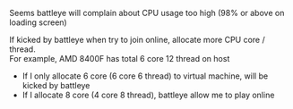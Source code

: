 Seems battleye will complain about CPU usage too high (98% or above on loading screen)

If kicked by battleye when try to join online, allocate more CPU core / thread.  
For example, AMD 8400F has total 6 core 12 thread on host
- If I only allocate 6 core (6 core 6 thread) to virtual machine, will be kicked by battleye
- If I allocate 8 core (4 core 8 thread), battleye allow me to play online
